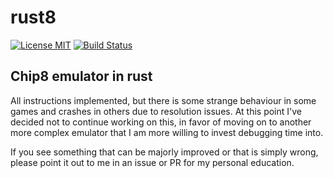 # rust8
[![License MIT](https://img.shields.io/badge/License-MIT-blue.svg)](./LICENSE)
[![Build Status](https://travis-ci.org/cdepatie/rust8.svg?branch=master)](https://travis-ci.org/cdepatie/rust8)

## Chip8 emulator in rust

All instructions implemented, but there is some strange behaviour in some games and crashes in others due to resolution issues. At this point I've decided not to continue working on this, in favor of moving on to another more complex emulator that I am more willing to invest debugging time into.

If you see something that can be majorly improved or that is simply wrong, please point it out to me in an issue or PR for my personal education.
